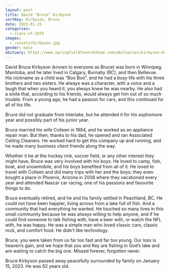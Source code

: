 ```yaml
---
layout: post
title: David "Bruce" Kirbyson
sortKey: Kirbyson, Bruce
date: 2023-01-15
categories:
  - class-of-1979
images:
  - /assets/kirbyson.jpg
gender: male
obituary: https://www.springfieldfuneralhome.com/obituaries/kirbyson-david-bruce/
---
```

David Bruce Kirbyson (known to everyone as Bruce) was born in Winnipeg, Manitoba, and he later lived in Calgary, Burnaby (BC), and then Bellevue. His nickname as a child was “Boo Boo”, and he had a busy life with his three brothers and two sisters. He always was a character, with a voice and a laugh that when you heard it, you always knew he was nearby. He also had a smile that, according to his friends, would always get him out of so much trouble. From a young age, he had a passion for cars, and this continued for all of his life.

Bruce did not graduate from Interlake, but he attended it for his sophomore year and possibly part of his junior year. 

Bruce married his wife Colleen in 1984, and he worked as an appliance repair man. But then, thanks to his dad, he opened and ran Associated Ceiling Cleaners. He worked hard to get this company up and running, and he made many business client friends along the way.

Whether it be at the hockey rink, soccer field, or any other interest they might have, Bruce was very involved with his boys. He loved to camp, fish, boat, and snowmobile, and his boys benefited from all of it. He loved to travel with Colleen and did many trips with her and the boys; they even bought a place in Phoenix, Arizona in 2008 where they vacationed every year and attended Nascar car racing, one of his passions and favourite things to do.

Bruce eventually retired, and he and his family settled in Peachland, BC. He could not have been happier, living across from a lake full of fish. And a community that had everything he wanted. He touched so many lives in this small community because he was always willing to help anyone, and if he could find someone to talk fishing with, have a beer with, or watch the NFL with, he was happy. He was a simple man who loved classic cars, classic rock, and comfort food. He didn’t like technology.

Bruce, you were taken from us far too fast and far too young. Our loss is heaven’s gain, and we hope that you and Key are fishing in God’s lake and are waiting to catch the big one. Missed forever, forgotten never.

Bruce Kirbyson passed away peacefully surrounded by family on January 15, 2023. He was 62 years old.